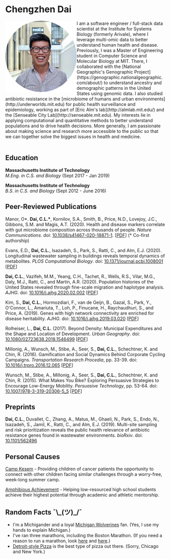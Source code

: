 # Chengzhen Dai 

<img align="left" width="225" height="225" src="headshot2.png">
I am a software engineer / full-stack data scientist at the Institute for Systems Biology (formerly Arivale), where I leverage multi-omic data to better understand human health and disease. Previously, I was a Master of Engineering student in Computer Science and Molecular Biology at MIT. There, I collaborated with the [National Geographic's Genographic Project](https://genographic.nationalgeographic.com/about/) to understand ancestry and demographic patterns in the United States using genomic data.  I also studied antibiotic resistance in the [microbiome of humans and urban environments](http://underworlds.mit.edu) for public health surveillance and epidemiology, working as part of [Eric Alm's lab](http://almlab.mit.edu/) and the [Senseable City Lab](http://senseable.mit.edu).  My interests lie in applying computational and quantitative methods to better understand populations and to drive health decisions. More generally, I am passionate about making science and research more accessible to the public so that we can together solve the biggest issues in health and medicine. 
<br><br>

## Education


**Massachusetts Institute of Technology**  
*M.Eng. in C.S. and Biology* (Sept 2017 - Jan 2019)

**Massachusetts Institute of Technology**  
*B.S. in C.S. and Biology* (Sept 2012 - June 2016)

## Peer-Reviewed Publications

Manor, O*. **Dai, C.L.\***, Kornilov, S.A., Smith, B., Price, N.D., Lovejoy, J.C., Gibbons, S.M. and Magis, A.T. (2020). Health and disease markers correlate with gut microbiome composition across thousands of people. *Nature Communications*. doi: [10.1038/s41467-020-18871-1](https://doi.org/10.1038/s41467-020-18871-1). \[[PDF](./papers/Manor_Dai_et_al.pdf)] (\* Co-first authorship)

Evans, E.D., **Dai, C.L.**, Isazadeh, S., Park, S., Ratti, C., and Alm, E.J. (2020). Longitudinal wastewater sampling in buildings reveals temporal dynamics of metabolites. *PLOS Computational Biology*. doi: [10.1371/journal.pcbi.1008001](https://doi.org/10.1371/journal.pcbi.1008001) \[[PDF](./papers/Evans_et_al_2020.pdf)]

**Dai, C.L.**, Vazifeh, M.M., Yeang, C.H., Tachet, R., Wells, R.S., Vilar, M.G., Daly, M.J., Ratti, C., and Martin, A.R. (2020). Population histories of the United States revealed through fine-scale migration and haplotype analysis. *AJHG*. doi: [10.1016/j.ajhg.2020.02.002](https://doi.org/10.1016/j.ajhg.2020.02.002) \[[PDF](./papers/Dai_et_al_2020.pdf)\]

Kim, S., **Dai, C.L.**, Hormozdiari, F., van de Geijn, B., Gazal, S., Park, Y., O'Connor, L., Amariuta, T., Loh, P., Finucane, H., Raychaudhuri, S., and Price, A. (2019). Genes with high network connectivity are enriched for disease heritability. *AJHG*. doi: [10.1016/j.ajhg.2019.03.020](https://doi.org/10.1016/j.ajhg.2019.03.020) \[[PDF](./papers/Kim_et_al_AJHG_2019.pdf)\]

Rolheiser, L., **Dai, C.L.** (2017). Beyond Density: Municipal Expenditures and the Shape and Location of Development. *Urban Geography*. doi: [10.1080/02723638.2018.1546499](https://www.tandfonline.com/doi/full/10.1080/02723638.2018.1546499) \[[PDF](./papers/Rolheiser_Dai_2019.pdf)\]

Millonig, A., Wunsch, M., Stibe, A., Seer, S., **Dai, C.L.**, Schechtner, K. and Chin, R. (2016). Gamification and Social Dynamics Behind Corporate Cycling Campaigns. *Transportation Research Procedia*, pp. 33-39. doi: [10.1016/j.trpro.2016.12.065](https://doi.org/10.1016/j.trpro.2016.12.065) \[[PDF](./papers/Millonig_et_al_2016.pdf)\]

Wunsch, M., Stibe, A., Millonig, A., Seer, S., **Dai, C.L.**, Schechtner, K. and Chin, R. (2015). What Makes You Bike? Exploring Persuasive Strategies to Encourage Low-Energy Mobility. *Persuasive Technology*, pp. 53-64. doi: [10.1007/978-3-319-20306-5_5](https://doi.org/10.1007/978-3-319-20306-5_5) \[[PDF](./papers/Wunsch_et_al_2015.pdf)\]

## Preprints

**Dai, C.L.**, Duvallet, C., Zhang, A., Matus, M., Ghaeli, N., Park, S., Endo, N., Isazadeh, S., Jamil, K., Ratti, C., and Alm, E.J. (2019). Multi-site sampling and risk prioritization reveals the public health relevance of antibiotic resistance genes found in wastewater environments. *bioRxiv*. doi: [10.1101/562496](https://doi.org/10.1101/562496)

## Personal Causes

[Camp Kesem](http://campkesem.org/mit) - Providing children of cancer patients the opportunity to connect with other children facing similar challenges through a worry-free, week-long summer camp. 

[Amphibious Achievement](http://amphibious.mit.edu/) - Helping low-resourced high school students achieve their highest potential through academic and athletic mentorship. 

## Random Facts ¯\\\_(ツ)\_/¯

- I'm a Michigander and a loyal [Michigan Wolverines](http://mgoblue.com/) fan. (Yes, I use my hands to explain Michigan.) 
- I've ran three marathons, including the Boston Marathon. (If you need a reason to run a marathon, look [here](http://www.wbur.org/news/2014/04/08/team-hoyt-boston-marathon) and [here](https://www.boston.com/sports/boston-marathon/2017/04/15/running-pioneers-kathrine-switzer-bobbi-gibb-took-their-own-paths-to-change).)
- [Detroit-style Pizza](https://www.eater.com/2016/1/19/10787414/detroit-style-pizza) is the best type of pizza out there. (Sorry, Chicago and New York.)
